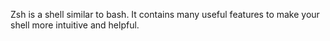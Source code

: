 Zsh is a shell similar to bash. It contains many useful features to make your shell more intuitive and helpful.

